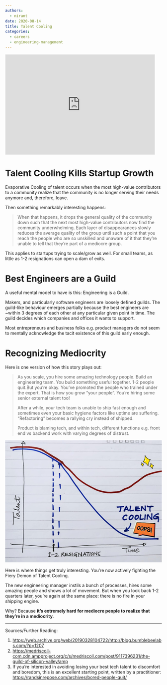 ```yaml
---
authors:
  - nirant
date: 2020-08-14
title: Talent Cooling
categories:
  - careers
  - engineering-management
---
```


<iframe src="https://niranting.substack.com/embed" width="480" height="320" style="border:1px solid #EEE; background:white;" frameborder="0" scrolling="no"></iframe>

# Talent Cooling Kills Startup Growth

Evaporative Cooling of talent occurs when the most high-value contributors to a community realize that the community is no longer serving their needs anymore and, therefore, leave.

Then something remarkably interesting happens:

> When that happens, it drops the general quality of the community down such that the next most high-value contributors now find the community underwhelming. Each layer of disappearances slowly reduces the average quality of the group until such a point that you reach the people who are so unskilled and unaware of it that they’re unable to tell that they’re part of a mediocre group.

This applies to startups trying to scale/grow as well. For small teams, as little as 1-2 resignations can open a dam of exits.

# Best Engineers are a Guild

A useful mental model to have is this: Engineering is a Guild.

Makers, and particularly software engineers are loosely defined guilds. The guild-like behaviour emerges partially because the best engineers are ~within 3 degrees of each other at any particular given point in time.  The guild decides which companies and offices it wants to support.

Most entrepreneurs and business folks e.g. product managers do not seem to mentally acknowledge the tacit existence of this guild early enough.

# Recognizing Mediocrity

Here is one version of how this story plays out: 

> As you scale, you hire some amazing technology people. Build an engineering team. You build something useful together. 1-2 people quit.But you’re okay. You’ve promoted the people who trained under the expert. That is how you grow “your people”. You’re hiring some senior external talent too!
> 
> After a while, your tech team is unable to ship fast enough and sometimes even your basic hygiene factors like uptime are suffering. “Refactoring” becomes a rallying cry instead of shipped.
> 
> Product is blaming tech, and within tech, different functions e.g. front end vs backend work with varying degrees of distrust.

![](../images/talent-cooling.jpg)

Here is where things get truly interesting. You’re now actively fighting the Fiery Demon of Talent Cooling. 

The new engineering manager instils a bunch of processes, hires some amazing people and shows a lot of movement. But when you look back 1-2 quarters later, you’re again at the same place: there is no fire in your shipping engine. 

Why? Because **it’s extremely hard for mediocre people to realize that they’re in a mediocrity**.

--- 

Sources/Further Reading:
1. https://web.archive.org/web/20190328104722/http://blog.bumblebeelabs.com/?p=1207 
2. https://medriscoll-com.cdn.ampproject.org/c/s/medriscoll.com/post/9117396231/the-guild-of-silicon-valley/amp
3. If you’re interested in avoiding losing your best tech talent to discomfort and boredom, this is an excellent starting point, written by a practitioner: https://randsinrepose.com/archives/bored-people-quit/